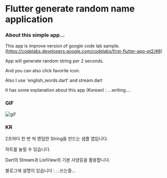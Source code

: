 # Flutter generate random name application


### About this simple app...

This app is improve version of google code lab sample. (https://codelabs.developers.google.com/codelabs/first-flutter-app-pt2/#8)

App will generate random string per 2 seconds.

And you can also click favorite icon.

Also I use 'english_words.dart' and stream.dart

It has some explanation about this app (Korean) : ...writing....


### GIF

![gif](https://user-images.githubusercontent.com/26534434/59853413-c8db0b80-93ab-11e9-857b-b82bae6b42ff.gif)

### KR

2초마다 한 번 씩 랜덤한 String을 만드는 샘플 앱입니다.

하트를 눌릴 수 있습니다.

Dart의 Stream과 ListView의 기본 사양등을 활용합니다.

블로그에 설명이 있습니다 : ...쓰는중...
